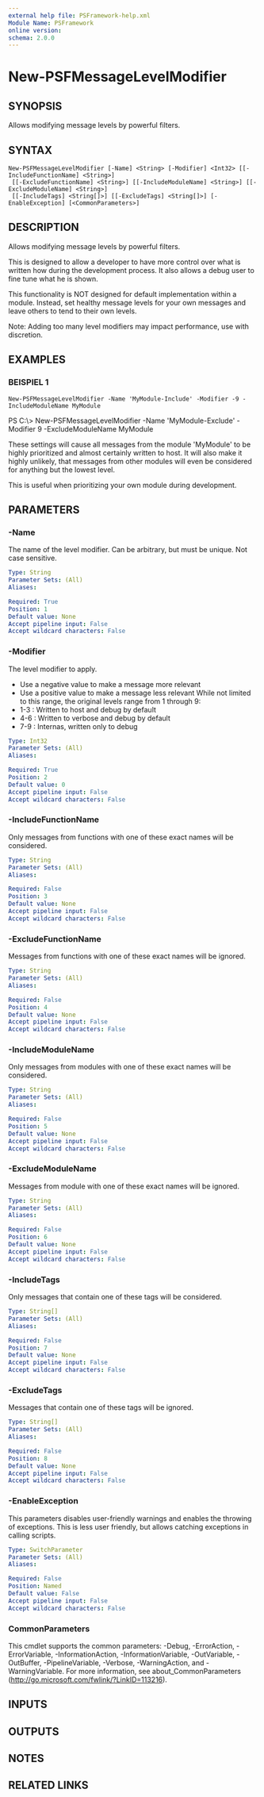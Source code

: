 ```yaml
---
external help file: PSFramework-help.xml
Module Name: PSFramework
online version:
schema: 2.0.0
---
```


# New-PSFMessageLevelModifier

## SYNOPSIS
Allows modifying message levels by powerful filters.

## SYNTAX

```
New-PSFMessageLevelModifier [-Name] <String> [-Modifier] <Int32> [[-IncludeFunctionName] <String>]
 [[-ExcludeFunctionName] <String>] [[-IncludeModuleName] <String>] [[-ExcludeModuleName] <String>]
 [[-IncludeTags] <String[]>] [[-ExcludeTags] <String[]>] [-EnableException] [<CommonParameters>]
```

## DESCRIPTION
Allows modifying message levels by powerful filters.

This is designed to allow a developer to have more control over what is written how during the development process.
It also allows a debug user to fine tune what he is shown.

This functionality is NOT designed for default implementation within a module.
Instead, set healthy message levels for your own messages and leave others to tend to their own levels.

Note:
Adding too many level modifiers may impact performance, use with discretion.

## EXAMPLES

### BEISPIEL 1
```
New-PSFMessageLevelModifier -Name 'MyModule-Include' -Modifier -9 -IncludeModuleName MyModule
```

PS C:\\\> New-PSFMessageLevelModifier -Name 'MyModule-Exclude' -Modifier 9 -ExcludeModuleName MyModule

These settings will cause all messages from the module 'MyModule' to be highly prioritized and almost certainly written to host.
It will also make it highly unlikely, that messages from other modules will even be considered for anything but the lowest level.

This is useful when prioritizing your own module during development.

## PARAMETERS

### -Name
The name of the level modifier.
Can be arbitrary, but must be unique.
Not case sensitive.

```yaml
Type: String
Parameter Sets: (All)
Aliases:

Required: True
Position: 1
Default value: None
Accept pipeline input: False
Accept wildcard characters: False
```

### -Modifier
The level modifier to apply.
- Use a negative value to make a message more relevant
- Use a positive value to make a message less relevant
While not limited to this range, the original levels range from 1 through 9:
- 1-3 : Written to host and debug by default
- 4-6 : Written to verbose and debug by default
- 7-9 : Internas, written only to debug

```yaml
Type: Int32
Parameter Sets: (All)
Aliases:

Required: True
Position: 2
Default value: 0
Accept pipeline input: False
Accept wildcard characters: False
```

### -IncludeFunctionName
Only messages from functions with one of these exact names will be considered.

```yaml
Type: String
Parameter Sets: (All)
Aliases:

Required: False
Position: 3
Default value: None
Accept pipeline input: False
Accept wildcard characters: False
```

### -ExcludeFunctionName
Messages from functions with one of these exact names will be ignored.

```yaml
Type: String
Parameter Sets: (All)
Aliases:

Required: False
Position: 4
Default value: None
Accept pipeline input: False
Accept wildcard characters: False
```

### -IncludeModuleName
Only messages from modules with one of these exact names will be considered.

```yaml
Type: String
Parameter Sets: (All)
Aliases:

Required: False
Position: 5
Default value: None
Accept pipeline input: False
Accept wildcard characters: False
```

### -ExcludeModuleName
Messages from module with one of these exact names will be ignored.

```yaml
Type: String
Parameter Sets: (All)
Aliases:

Required: False
Position: 6
Default value: None
Accept pipeline input: False
Accept wildcard characters: False
```

### -IncludeTags
Only messages that contain one of these tags will be considered.

```yaml
Type: String[]
Parameter Sets: (All)
Aliases:

Required: False
Position: 7
Default value: None
Accept pipeline input: False
Accept wildcard characters: False
```

### -ExcludeTags
Messages that contain one of these tags will be ignored.

```yaml
Type: String[]
Parameter Sets: (All)
Aliases:

Required: False
Position: 8
Default value: None
Accept pipeline input: False
Accept wildcard characters: False
```

### -EnableException
This parameters disables user-friendly warnings and enables the throwing of exceptions.
This is less user friendly, but allows catching exceptions in calling scripts.

```yaml
Type: SwitchParameter
Parameter Sets: (All)
Aliases:

Required: False
Position: Named
Default value: False
Accept pipeline input: False
Accept wildcard characters: False
```

### CommonParameters
This cmdlet supports the common parameters: -Debug, -ErrorAction, -ErrorVariable, -InformationAction, -InformationVariable, -OutVariable, -OutBuffer, -PipelineVariable, -Verbose, -WarningAction, and -WarningVariable.
For more information, see about_CommonParameters (http://go.microsoft.com/fwlink/?LinkID=113216).

## INPUTS

## OUTPUTS

## NOTES

## RELATED LINKS

